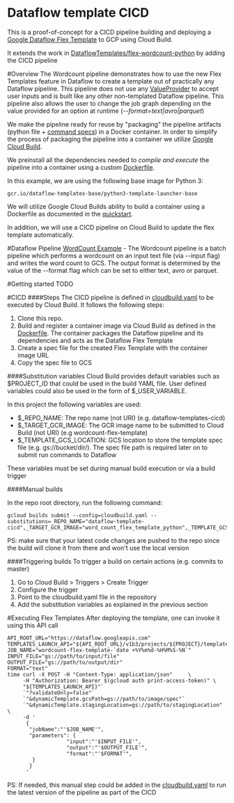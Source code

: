 # Dataflow template  CICD
This is a proof-of-concept for a CICD pipeline building and deploying a  [Google Dataflow Flex Template](https://cloud.google.com/dataflow/docs/guides/templates/overview#flex-templated-dataflow-jobs) to GCP using Cloud Build.

It extends the work in [DataflowTemplates/flex-wordcount-python](https://github.com/GoogleCloudPlatform/DataflowTemplates/tree/master/v2/flex-wordcount-python) by adding the CICD pipeline


#Overview
The Wordcount pipeline demonstrates how to use the new Flex Templates
feature in Dataflow to create a template out of practically any Dataflow pipeline. This pipeline
does not use any [ValueProvider](https://github.com/apache/beam/blob/master/sdks/python/apache_beam/options/value_provider.py) to accept user inputs and is built like any other non-templated
Dataflow pipeline. This pipeline also allows the user to change the job
graph depending on the value provided for an option at runtime
(*--format=text|avro|parquet*)

We make the pipeline ready for reuse by "packaging" the pipeline artifacts (python file + [command specs](spec/python_command_spec.json))
in a Docker container. In order to simplify the process of packaging the pipeline into a container we
utilize [Google Cloud Build](https://cloud.google.com/cloud-build/).

We preinstall all the dependencies needed to *compile and execute* the pipeline
into a container using a custom [Dockerfile](Dockerfile).

In this example, we are using the following base image for Python 3:

`gcr.io/dataflow-templates-base/python3-template-launcher-base`

We will utilize Google Cloud Builds ability to build a container using a Dockerfile as documented in the [quickstart](https://cloud.google.com/cloud-build/docs/quickstart-docker).

In addition, we will use a CICD pipeline on Cloud Build to update the flex template automatically. 

#Dataflow Pipeline
[WordCount Example](wordcount.py) - The Wordcount pipeline is a batch pipeline which performs a wordcount on an input text file (via --input flag) and writes the word count to GCS. The output format is determined by the value of the --format flag which can be set to either text, avro or parquet.

#Getting started
TODO

#CICD
####Steps
The CICD pipeline is defined in [cloudbuild.yaml](cloudbuild.yaml) to be executed by Cloud Build. It follows the following steps:
1. Clone this repo. 
2. Build and register a container image via Cloud Build as defined in the [Dockerfile](Dockerfile). The container packages the Dataflow pipeline and its dependencies and acts as the Dataflow Flex Template
3. Create a spec file for the created Flex Template with the container image URL
4. Copy the spec file to GCS

####Substitution variables
Cloud Build provides default variables such as $PROJECT_ID that could be used in the build YAML file. User defined variables could also be used in the form of $_USER_VARIABLE.

In this project the following variables are used:
- $_REPO_NAME: The repo name (not URI) (e.g. dataflow-templates-cicd)
- $_TARGET_GCR_IMAGE: The GCR image name to be submitted to Cloud Build (not URI) (e.g wordcount-flex-template) 
- $_TEMPLATE_GCS_LOCATION: GCS location to store the template spec file (e.g. gs://bucket/dir/). The spec file path is required later on to submit run commands to Dataflow

These variables must be set during manual build execution or via a build trigger

####Manual builds 

In the repo root directory, run the following command:
```
gcloud builds submit --config=cloudbuild.yaml --substitutions=_REPO_NAME="dataflow-template-cicd",_TARGET_GCR_IMAGE="word_count_flex_template_python",_TEMPLATE_GCS_LOCATION="gs://bucket/dir/"
```
PS: make sure that your latest code changes are pushed to the repo since the build will clone it from there and won't use the local version

####Triggering builds
To trigger a build on certain actions (e.g. commits to master) 
1. Go to Cloud Build > Triggers > Create Trigger     
2. Configure the trigger
3. Point to the cloudbuild.yaml file in the repository
4. Add the substitution variables as explained in the previous section


#Executing Flex Templates
After deploying the template, one can invoke it using this API call
```
API_ROOT_URL="https://dataflow.googleapis.com"
TEMPLATES_LAUNCH_API="${API_ROOT_URL}/v1b3/projects/${PROJECT}/templates:launch"
JOB_NAME="wordcount-flex-template-`date +%Y%m%d-%H%M%S-%N`"
INPUT_FILE="gs://path/to/input/file"
OUTPUT_FILE="gs://path/to/output/dir"
FORMAT="text"
time curl -X POST -H "Content-Type: application/json"     \
     -H "Authorization: Bearer $(gcloud auth print-access-token)" \
     "${TEMPLATES_LAUNCH_API}"`
     `"?validateOnly=false"`
     `"&dynamicTemplate.gcsPath=gs://path/to/image/spec"`
     `"&dynamicTemplate.stagingLocation=gs://path/to/stagingLocation" \
     -d '
      {
       "jobName":"'$JOB_NAME'",
       "parameters": {
                   "input":"'$INPUT_FILE'",
                   "output":"'$OUTPUT_FILE'",
                   "format":"'$FORMAT'",
        }
       }
      '

```
PS: If needed, this manual step could be added in the [cloudbuild.yaml](cloudbuild.yaml) to run the latest version of the pipeline as part of the CICD